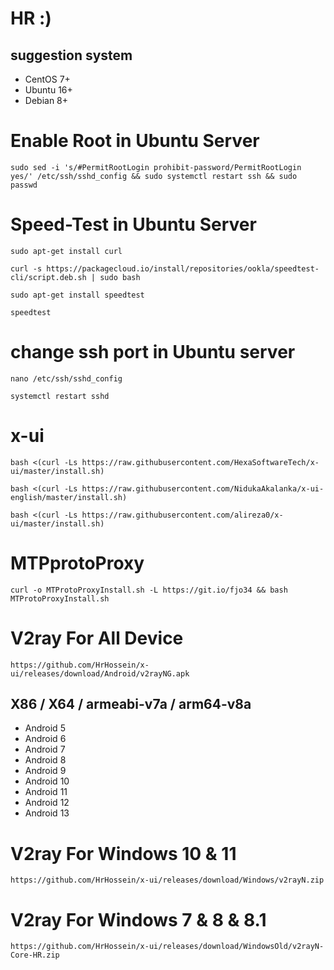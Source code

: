 ##

# HR :)



## suggestion system

- CentOS 7+
- Ubuntu 16+
- Debian 8+
##



# Enable Root in Ubuntu Server 
```
sudo sed -i 's/#PermitRootLogin prohibit-password/PermitRootLogin yes/' /etc/ssh/sshd_config && sudo systemctl restart ssh && sudo passwd
```

# Speed-Test in Ubuntu Server
```
sudo apt-get install curl
```
```
curl -s https://packagecloud.io/install/repositories/ookla/speedtest-cli/script.deb.sh | sudo bash
```
```
sudo apt-get install speedtest
```
```
speedtest
```
##

# change ssh port in Ubuntu server 
```
nano /etc/ssh/sshd_config
```
```
systemctl restart sshd
```

##
# x-ui

```
bash <(curl -Ls https://raw.githubusercontent.com/HexaSoftwareTech/x-ui/master/install.sh)
```
```
bash <(curl -Ls https://raw.githubusercontent.com/NidukaAkalanka/x-ui-english/master/install.sh)
```
```
bash <(curl -Ls https://raw.githubusercontent.com/alireza0/x-ui/master/install.sh)
```

# MTPprotoProxy
```
curl -o MTProtoProxyInstall.sh -L https://git.io/fjo34 && bash MTProtoProxyInstall.sh
```

# V2ray For All Device
```
https://github.com/HrHossein/x-ui/releases/download/Android/v2rayNG.apk
```

## X86 / X64 / armeabi-v7a / arm64-v8a

- Android 5
- Android 6
- Android 7
- Android 8
- Android 9
- Android 10
- Android 11
- Android 12
- Android 13

##

# V2ray For Windows 10 & 11
```
https://github.com/HrHossein/x-ui/releases/download/Windows/v2rayN.zip 
```
##

# V2ray For Windows 7 & 8 & 8.1
```
https://github.com/HrHossein/x-ui/releases/download/WindowsOld/v2rayN-Core-HR.zip
```


##




##
